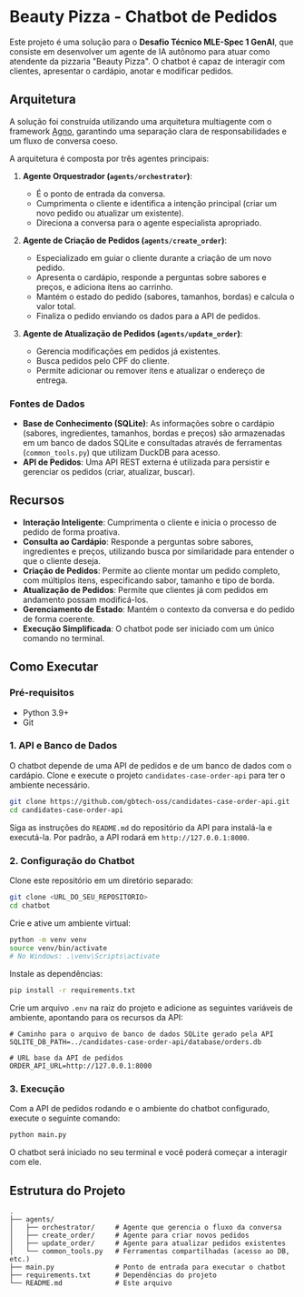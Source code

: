 # Beauty Pizza - Chatbot de Pedidos

Este projeto é uma solução para o **Desafio Técnico MLE-Spec 1 GenAI**, que consiste em desenvolver um agente de IA autônomo para atuar como atendente da pizzaria "Beauty Pizza". O chatbot é capaz de interagir com clientes, apresentar o cardápio, anotar e modificar pedidos.

## Arquitetura

A solução foi construída utilizando uma arquitetura multiagente com o framework [Agno](https://github.com/Agno-python/agno), garantindo uma separação clara de responsabilidades e um fluxo de conversa coeso.

A arquitetura é composta por três agentes principais:

1. **Agente Orquestrador (`agents/orchestrator`)**:

   - É o ponto de entrada da conversa.
   - Cumprimenta o cliente e identifica a intenção principal (criar um novo pedido ou atualizar um existente).
   - Direciona a conversa para o agente especialista apropriado.

2. **Agente de Criação de Pedidos (`agents/create_order`)**:

   - Especializado em guiar o cliente durante a criação de um novo pedido.
   - Apresenta o cardápio, responde a perguntas sobre sabores e preços, e adiciona itens ao carrinho.
   - Mantém o estado do pedido (sabores, tamanhos, bordas) e calcula o valor total.
   - Finaliza o pedido enviando os dados para a API de pedidos.

3. **Agente de Atualização de Pedidos (`agents/update_order`)**:
   - Gerencia modificações em pedidos já existentes.
   - Busca pedidos pelo CPF do cliente.
   - Permite adicionar ou remover itens e atualizar o endereço de entrega.

### Fontes de Dados

- **Base de Conhecimento (SQLite)**: As informações sobre o cardápio (sabores, ingredientes, tamanhos, bordas e preços) são armazenadas em um banco de dados SQLite e consultadas através de ferramentas (`common_tools.py`) que utilizam DuckDB para acesso.
- **API de Pedidos**: Uma API REST externa é utilizada para persistir e gerenciar os pedidos (criar, atualizar, buscar).

## Recursos

- **Interação Inteligente**: Cumprimenta o cliente e inicia o processo de pedido de forma proativa.
- **Consulta ao Cardápio**: Responde a perguntas sobre sabores, ingredientes e preços, utilizando busca por similaridade para entender o que o cliente deseja.
- **Criação de Pedidos**: Permite ao cliente montar um pedido completo, com múltiplos itens, especificando sabor, tamanho e tipo de borda.
- **Atualização de Pedidos**: Permite que clientes já com pedidos em andamento possam modificá-los.
- **Gerenciamento de Estado**: Mantém o contexto da conversa e do pedido de forma coerente.
- **Execução Simplificada**: O chatbot pode ser iniciado com um único comando no terminal.

## Como Executar

### Pré-requisitos

- Python 3.9+
- Git

### 1. API e Banco de Dados

O chatbot depende de uma API de pedidos e de um banco de dados com o cardápio. Clone e execute o projeto `candidates-case-order-api` para ter o ambiente necessário.

```bash
git clone https://github.com/gbtech-oss/candidates-case-order-api.git
cd candidates-case-order-api
```

Siga as instruções do `README.md` do repositório da API para instalá-la e executá-la. Por padrão, a API rodará em `http://127.0.0.1:8000`.

### 2. Configuração do Chatbot

Clone este repositório em um diretório separado:

```bash
git clone <URL_DO_SEU_REPOSITORIO>
cd chatbot
```

Crie e ative um ambiente virtual:

```bash
python -m venv venv
source venv/bin/activate
# No Windows: .\venv\Scripts\activate
```

Instale as dependências:

```bash
pip install -r requirements.txt
```

Crie um arquivo `.env` na raiz do projeto e adicione as seguintes variáveis de ambiente, apontando para os recursos da API:

```env
# Caminho para o arquivo de banco de dados SQLite gerado pela API
SQLITE_DB_PATH=../candidates-case-order-api/database/orders.db

# URL base da API de pedidos
ORDER_API_URL=http://127.0.0.1:8000
```

### 3. Execução

Com a API de pedidos rodando e o ambiente do chatbot configurado, execute o seguinte comando:

```bash
python main.py
```

O chatbot será iniciado no seu terminal e você poderá começar a interagir com ele.

## Estrutura do Projeto

```
.
├── agents/
│   ├── orchestrator/     # Agente que gerencia o fluxo da conversa
│   ├── create_order/     # Agente para criar novos pedidos
│   ├── update_order/     # Agente para atualizar pedidos existentes
│   └── common_tools.py   # Ferramentas compartilhadas (acesso ao DB, etc.)
├── main.py               # Ponto de entrada para executar o chatbot
├── requirements.txt      # Dependências do projeto
└── README.md             # Este arquivo
```
